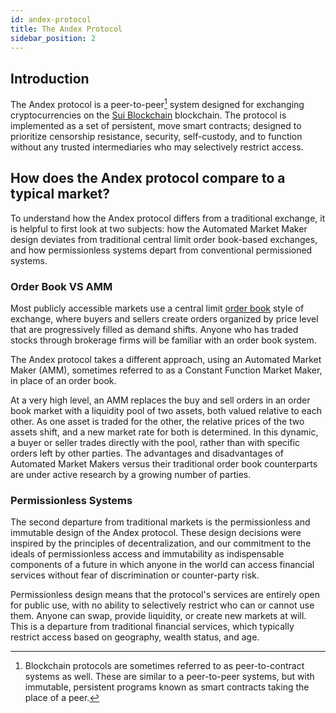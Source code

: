 ```yaml
---
id: andex-protocol
title: The Andex Protocol
sidebar_position: 2
---
```



## Introduction

The Andex protocol is a peer-to-peer[^1] system designed for exchanging cryptocurrencies on the [Sui Blockchain](https://sui.io/) blockchain. The protocol is implemented as a set of persistent, move smart contracts; designed to prioritize censorship resistance, security, self-custody, and to function without any trusted intermediaries who may selectively restrict access.

## How does the Andex protocol compare to a typical market?

To understand how the Andex protocol differs from a traditional exchange, it is helpful to first look at two subjects: how the Automated Market Maker design deviates from traditional central limit order book-based exchanges, and how permissionless systems depart from conventional permissioned systems.

### Order Book VS AMM

Most publicly accessible markets use a central limit [order book](https://www.investopedia.com/terms/o/order-book.asp) style of exchange, where buyers and sellers create orders organized by price level that are progressively filled as demand shifts. Anyone who has traded stocks through brokerage firms will be familiar with an order book system.

The Andex protocol takes a different approach, using an Automated Market Maker (AMM), sometimes referred to as a Constant Function Market Maker, in place of an order book.

At a very high level, an AMM replaces the buy and sell orders in an order book market with a liquidity pool of two assets, both valued relative to each other. As one asset is traded for the other, the relative prices of the two assets shift, and a new market rate for both is determined. In this dynamic, a buyer or seller trades directly with the pool, rather than with specific orders left by other parties. The advantages and disadvantages of Automated Market Makers versus their traditional order book counterparts are under active research by a growing number of parties.

### Permissionless Systems

The second departure from traditional markets is the permissionless and immutable design of the Andex protocol. These design decisions were inspired by the principles of decentralization, and our commitment to the ideals of permissionless access and immutability as indispensable components of a future in which anyone in the world can access financial services without fear of discrimination or counter-party risk.

Permissionless design means that the protocol's services are entirely open for public use, with no ability to selectively restrict who can or cannot use them. Anyone can swap, provide liquidity, or create new markets at will. This is a departure from traditional financial services, which typically restrict access based on geography, wealth status, and age.

[^1]: Blockchain protocols are sometimes referred to as peer-to-contract systems as well. These are similar to a peer-to-peer systems, but with immutable, persistent programs known as smart contracts taking the place of a peer.
